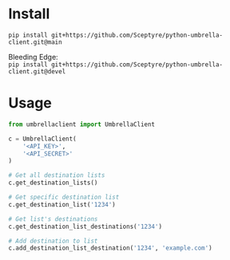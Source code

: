 # Install
`pip install git+https://github.com/Sceptyre/python-umbrella-client.git@main`  

Bleeding Edge:  
`pip install git+https://github.com/Sceptyre/python-umbrella-client.git@devel`

# Usage
```py
from umbrellaclient import UmbrellaClient

c = UmbrellaClient(
    '<API_KEY>',
    '<API_SECRET>'
)
```

```py
# Get all destination lists
c.get_destination_lists()

# Get specific destination list
c.get_destination_list('1234')

# Get list's destinations
c.get_destination_list_destinations('1234')

# Add destination to list
c.add_destination_list_destination('1234', 'example.com')
```